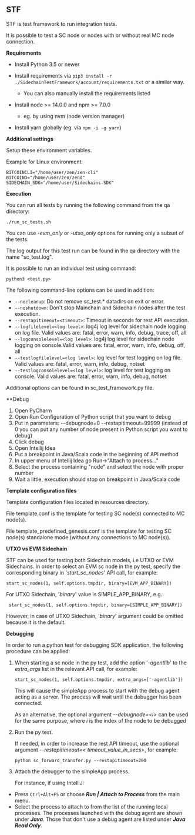 **STF**
---------

STF is test framework to run integration tests.

It is possible to test a SC node or nodes with or without real MC node connection.

**Requirements**

- Install Python 3.5 or newer
- Install requirements via `pip3 install -r ./SidechainTestFramework/account/requirements.txt` or a similar way.
    - You can also manually install the requirements listed

- Install node >= 14.0.0 and npm >= 7.0.0
    - eg. by using nvm (node version manager)
- Install yarn globally (eg. via `npm -i -g yarn`)

**Additional settings**

Setup these environment variables.

Example for Linux environment:

```
BITCOINCLI="/home/user/zen/zen-cli"
BITCOIND="/home/user/zen/zend"
SIDECHAIN_SDK="/home/user/Sidechains-SDK"
```

**Execution**

You can run all tests by running the following command from the qa directory:

```
./run_sc_tests.sh
```

You can use _-evm_only_ or _-utxo_only_ options for running only a subset of the tests.

The log output for this test run can be found in the qa directory with the name "sc_test.log".

It is possible to run an individual test using command:

```
python3 <test.py> 
```

The following command-line options can be used in addition:
- `--nocleanup`: Do not remove sc_test.* datadirs on exit or error.
- `--noshutdown`: Don't stop Mainchain and Sidechain nodes after the test execution.
- `--restapitimeout=<timeout>`: Timeout in seconds for rest API execution.
- `--logfilelevel=<log level>`: log4j log level for sidechain node logging on log file. Valid values are: fatal, error, warn, info, debug, trace, off, all 
- `--logconsolelevel=<log level>`: log4j log level for sidechain node logging on console.Valid values are: fatal, error, warn, info, debug, off, all
- `--testlogfilelevel=<log level>`: log level for test logging on log file. Valid values are: fatal, error, warn, info, debug, notset
- `--testlogconsolelevel=<log level>`: log level for test logging on console. Valid values are: fatal, error, warn, info, debug, notset

Additional options can be found in sc_test_framework.py file.

**Debug 
1. Open PyCharm
2. Open Run Configuration of Python script that you want to debug
3. Put in parameters: --debugnode=0 --restapitimeout=99999
   (instead of 0 you can put any number of node present in Python script you want to debug)
4. Click debug
5. Open Intellij Idea
6. Put a breakpoint in Java/Scala code in the beginning of API method
7. In upper menu of Intellij Idea go Run->"Attach to process..."
8. Select the process containing "node" and select the node with proper number
9. Wait a little, execution should stop on breakpoint in Java/Scala code

**Template configuration files**

Template configuration files located in resources directory. 

File template.conf is the template for testing SC node(s) connected to MC node(s).

File template_predefined_genesis.conf is the template for testing SC node(s) standalone mode (without any connections to MC node(s)).

**UTXO vs EVM Sidechain**

STF can be used for testing both Sidechain models, i.e UTXO or EVM Sidechains. 
In order to select an EVM sc node in the py test, specify the corresponding binary in '_start_sc_nodes_' API
   call, for example:
   ```
   start_sc_nodes(1, self.options.tmpdir, binary=[EVM_APP_BINARY])
   ```

   For UTXO Sidechain, '_binary_'  value is SIMPLE_APP_BINARY, e.g.:
  ```
   start_sc_nodes(1, self.options.tmpdir, binary=[SIMPLE_APP_BINARY])
  ```
However, in case of UTXO Sidechain, '_binary_' argument could be omitted because it is the default.  

**Debugging**

In order to run a python test for debugging SDK application, the following procedure can be applied:

1) When starting a sc node in the py test, add the option '_-agentlib_' to the _extra_args_ list in the relevant API
   call, for example:
   ```
   start_sc_nodes(1, self.options.tmpdir, extra_args=['-agentlib'])
   ```
   This will cause the simpleApp process to start with the debug agent acting as a server. The process will wait until
   the debugger has been connected.
   
   As an alternative, the optional argument _--debugnode=\<i\>_ can be used for the same purpose, where _i_ is the index of the node to be debugged


2) Run the py test.

   If needed, in order to increase the rest API timeout, use the optional argument _--restapitimeout=<
   timeout_value_in_secs>_, for example:
   ```
   python sc_forward_transfer.py --restapitimeout=200
   ```

3) Attach the debugger to the simpleApp process.

   For instance, if using IntelliJ:


- Press `Ctrl+Alt+F5` or choose **_Run | Attach to Process_** from the main menu.
- Select the process to attach to from the list of the running local processes. The processes launched with the debug
  agent are shown under _**Java**_. Those that don't use a debug agent are listed under **_Java Read Only_**.
